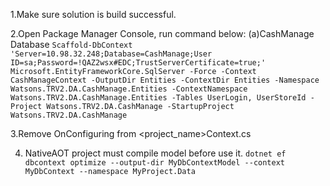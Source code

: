 ﻿1.Make sure solution is build successful.

2.Open Package Manager Console, run command below:
(a)CashManage Database
`Scaffold-DbContext 'Server=10.98.32.248;Database=CashManage;User ID=sa;Password=!QAZ2wsx#EDC;TrustServerCertificate=true;' Microsoft.EntityFrameworkCore.SqlServer -Force -Context CashManageContext -OutputDir Entities -ContextDir Entities -Namespace Watsons.TRV2.DA.CashManage.Entities -ContextNamespace Watsons.TRV2.DA.CashManage.Entities -Tables UserLogin, UserStoreId -Project Watsons.TRV2.DA.CashManage -StartupProject Watsons.TRV2.DA.CashManage`

3.Remove OnConfiguring from <project_name>Context.cs

4. NativeAOT project must compile model before use it.
`dotnet ef dbcontext optimize --output-dir MyDbContextModel --context MyDbContext --namespace MyProject.Data`